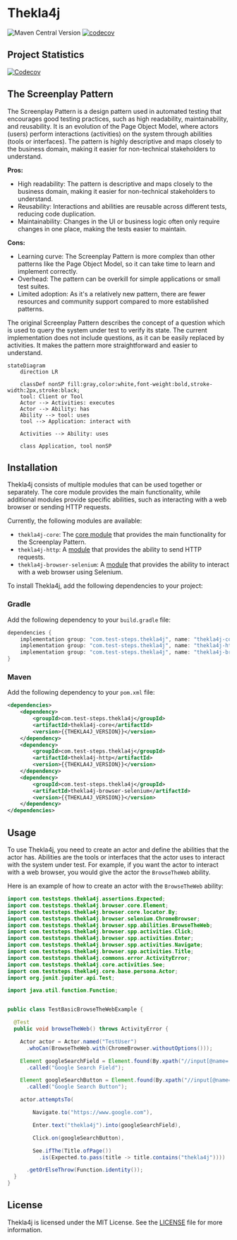 # Thekla4j
![Maven Central Version](https://img.shields.io/maven-central/v/com.test-steps.thekla4j/thekla4j-core)
[![codecov](https://codecov.io/gh/andy-schulz/thekla4j/branch/master/graph/badge.svg?token=26OD6KWW7T)](https://codecov.io/gh/andy-schulz/thekla4j)

## Project Statistics
[![Codecov](https://codecov.io/gh/andy-schulz/thekla4j/graphs/sunburst.svg?token=26OD6KWW7T)](https://codecov.io/gh/andy-schulz/thekla4j)
## The Screenplay Pattern

The Screenplay Pattern is a design pattern used in automated testing that encourages good testing practices,
such as high readability, maintainability, and reusability.
It is an evolution of the Page Object Model, where actors (users) perform interactions (activities) on the system
through abilities (tools or interfaces). The pattern is highly descriptive and maps closely to the business domain,
making it easier for non-technical stakeholders to understand.

**Pros:**
- High readability: The pattern is descriptive and maps closely to the business domain, making it easier for non-technical stakeholders to understand.
- Reusability: Interactions and abilities are reusable across different tests, reducing code duplication.
- Maintainability: Changes in the UI or business logic often only require changes in one place, making the tests easier to maintain.

**Cons:**
- Learning curve: The Screenplay Pattern is more complex than other patterns like the Page Object Model, so it can take time to learn and implement correctly.
- Overhead: The pattern can be overkill for simple applications or small test suites.
- Limited adoption: As it's a relatively new pattern, there are fewer resources and community support compared to more established patterns.

The original Screenplay Pattern describes the concept of a question which is used to query the system under test to
verify its state. The current implementation does not include questions, as it can be easily replaced by activities.
It makes the pattern more straightforward and easier to understand.


```mermaid
stateDiagram
    direction LR

    classDef nonSP fill:gray,color:white,font-weight:bold,stroke-width:2px,stroke:black;
    tool: Client or Tool
    Actor --> Activities: executes
    Actor --> Ability: has
    Ability --> tool: uses
    tool --> Application: interact with
    
    Activities --> Ability: uses

    class Application, tool nonSP
```

## Installation

Thekla4j consists of multiple modules that can be used together or separately. The core module
provides the main functionality, while additional modules provide specific abilities, such as interacting
with a web browser or sending HTTP requests.

Currently, the following modules are available:

- `thekla4j-core`: The [core module](./docs/features/core/CORE) that provides the main functionality for the Screenplay Pattern.
- `thekla4j-http`: A [module](./docs/features/web/http/---HTTP---) that provides the ability to send HTTP requests.
- `thekla4j-browser-selenium`: A [module](./docs/features/web/browser/---BROWSER---) that provides the ability to interact with a web browser using Selenium.

To install Thekla4j, add the following dependencies to your project:

###  Gradle

Add the following dependency to your `build.gradle` file:

```gradle
dependencies {
    implementation group: "com.test-steps.thekla4j", name: "thekla4j-core", version: {{THEKLA4J_VERSION}}
    implementation group: "com.test-steps.thekla4j", name: "thekla4j-http", version: {{THEKLA4J_VERSION}}
    implementation group: "com.test-steps.thekla4j", name: "thekla4j-browser-selenium", version: {{THEKLA4J_VERSION}}
}
```

### Maven

Add the following dependency to your `pom.xml` file:

```xml
<dependencies>
    <dependency>
        <groupId>com.test-steps.thekla4j</groupId>
        <artifactId>thekla4j-core</artifactId>
        <version>{{THEKLA4J_VERSION}}</version>
    </dependency>
    <dependency>
        <groupId>com.test-steps.thekla4j</groupId>
        <artifactId>thekla4j-http</artifactId>
        <version>{{THEKLA4J_VERSION}}</version>
    </dependency>
    <dependency>
        <groupId>com.test-steps.thekla4j</groupId>
        <artifactId>thekla4j-browser-selenium</artifactId>
        <version>{{THEKLA4J_VERSION}}</version>
    </dependency>
</dependencies>
```

## Usage

To use Thekla4j, you need to create an actor and define the abilities that the actor has. Abilities are the tools or
interfaces that the actor uses to interact with the system under test.
For example, if you want the actor to interact with a web browser, you would give the actor the `BrowseTheWeb` ability.

Here is an example of how to create an actor with the `BrowseTheWeb` ability:

```java
import com.teststeps.thekla4j.assertions.Expected;
import com.teststeps.thekla4j.browser.core.Element;
import com.teststeps.thekla4j.browser.core.locator.By;
import com.teststeps.thekla4j.browser.selenium.ChromeBrowser;
import com.teststeps.thekla4j.browser.spp.abilities.BrowseTheWeb;
import com.teststeps.thekla4j.browser.spp.activities.Click;
import com.teststeps.thekla4j.browser.spp.activities.Enter;
import com.teststeps.thekla4j.browser.spp.activities.Navigate;
import com.teststeps.thekla4j.browser.spp.activities.Title;
import com.teststeps.thekla4j.commons.error.ActivityError;
import com.teststeps.thekla4j.core.activities.See;
import com.teststeps.thekla4j.core.base.persona.Actor;
import org.junit.jupiter.api.Test;

import java.util.function.Function;


public class TestBasicBrowseTheWebExample {

  @Test
  public void browseTheWeb() throws ActivityError {

    Actor actor = Actor.named("TestUser")
      .whoCan(BrowseTheWeb.with(ChromeBrowser.withoutOptions()));

    Element googleSearchField = Element.found(By.xpath("//input[@name='q']"))
      .called("Google Search Field");

    Element googleSearchButton = Element.found(By.xpath("//input[@name='btnK']"))
      .called("Google Search Button");

    actor.attemptsTo(

        Navigate.to("https://www.google.com"),

        Enter.text("thekla4j").into(googleSearchField),

        Click.on(googleSearchButton),

        See.ifThe(Title.ofPage())
          .is(Expected.to.pass(title -> title.contains("thekla4j"))))

      .getOrElseThrow(Function.identity());
  }
}

```



## License

Thekla4j is licensed under the MIT License. See the [LICENSE](./LICENSE) file for more information.